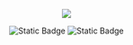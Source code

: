 <div align="center">
  
<p align="center">
  <img align="center" src="https://github.com/user-attachments/assets/6dade70b-5dc3-42dd-ae2d-2f53740d11d9">
</p>
<div align="center">
<img alt="Static Badge" src="https://img.shields.io/badge/snigdha_os-based_on_archlinux-754ffe?style=for-the-badge&logo=archlinux&logoColor=92fe9d">
<img alt="Static Badge" src="https://img.shields.io/badge/%40snigdhaos.org-on_bluesky-754ffe?style=for-the-badge&logo=bluesky&logoColor=92fe9d">
</div>